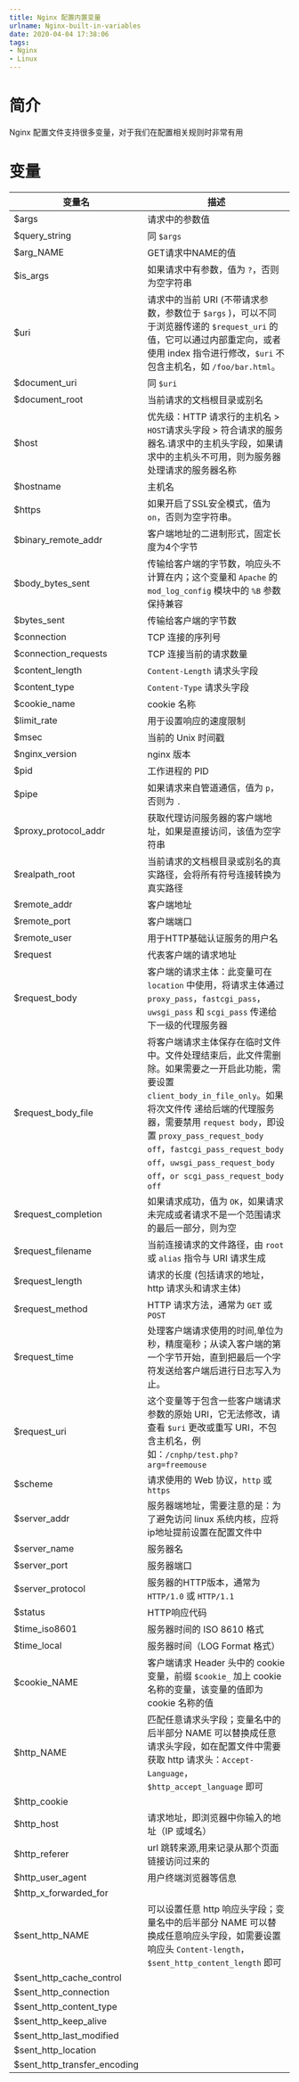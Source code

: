 ```yaml
---
title: Nginx 配置内置变量
urlname: Nginx-built-in-variables
date: 2020-04-04 17:38:06
tags:
- Nginx
- Linux
---
```


简介
==

Nginx 配置文件支持很多变量，对于我们在配置相关规则时非常有用

<!--more-->

变量
==

|变量名|描述|
|---|---|
$args | 请求中的参数值
$query_string | 同 `$args`
$arg_NAME | GET请求中NAME的值
$is_args | 如果请求中有参数，值为 `?`，否则为空字符串
$uri | 请求中的当前 URI (不带请求参数，参数位于 `$args` )，可以不同于浏览器传递的 `$request_uri` 的值，它可以通过内部重定向，或者使用 index 指令进行修改，`$uri` 不包含主机名，如 `/foo/bar.html`。
$document_uri | 同 `$uri`
$document_root | 当前请求的文档根目录或别名
$host | 优先级：HTTP 请求行的主机名 > `HOST`请求头字段 > 符合请求的服务器名.请求中的主机头字段，如果请求中的主机头不可用，则为服务器处理请求的服务器名称
$hostname | 主机名
$https | 如果开启了SSL安全模式，值为 `on`，否则为空字符串。
$binary_remote_addr | 客户端地址的二进制形式，固定长度为4个字节
$body_bytes_sent | 传输给客户端的字节数，响应头不计算在内；这个变量和 `Apache` 的 `mod_log_config` 模块中的 `%B` 参数保持兼容
$bytes_sent | 传输给客户端的字节数
$connection | TCP 连接的序列号
$connection_requests | TCP 连接当前的请求数量
$content_length | `Content-Length` 请求头字段
$content_type | `Content-Type` 请求头字段
$cookie_name | cookie 名称
$limit_rate | 用于设置响应的速度限制
$msec | 当前的 Unix 时间戳
$nginx_version | nginx 版本
$pid | 工作进程的 PID
$pipe | 如果请求来自管道通信，值为 `p`，否则为 `.`
$proxy_protocol_addr | 获取代理访问服务器的客户端地址，如果是直接访问，该值为空字符串
$realpath_root | 当前请求的文档根目录或别名的真实路径，会将所有符号连接转换为真实路径
$remote_addr | 客户端地址
$remote_port | 客户端端口
$remote_user | 用于HTTP基础认证服务的用户名
$request | 代表客户端的请求地址
$request_body | 客户端的请求主体：此变量可在 `location` 中使用，将请求主体通过 `proxy_pass`，`fastcgi_pass`，`uwsgi_pass` 和 `scgi_pass` 传递给下一级的代理服务器
$request_body_file | 将客户端请求主体保存在临时文件中。文件处理结束后，此文件需删除。如果需要之一开启此功能，需要设置 `client_body_in_file_only`。如果将次文件传 递给后端的代理服务器，需要禁用 `request body`，即设置 `proxy_pass_request_body off`，`fastcgi_pass_request_body off`，`uwsgi_pass_request_body off`，`or scgi_pass_request_body off`
$request_completion | 如果请求成功，值为 `OK`，如果请求未完成或者请求不是一个范围请求的最后一部分，则为空
$request_filename | 当前连接请求的文件路径，由 `root` 或 `alias` 指令与 URI 请求生成
$request_length | 请求的长度 (包括请求的地址，http 请求头和请求主体)
$request_method | HTTP 请求方法，通常为 `GET` 或 `POST`
$request_time | 处理客户端请求使用的时间,单位为秒，精度毫秒；从读入客户端的第一个字节开始，直到把最后一个字符发送给客户端后进行日志写入为止。
$request_uri | 这个变量等于包含一些客户端请求参数的原始 URI，它无法修改，请查看 `$uri` 更改或重写 URI，不包含主机名，例如：`/cnphp/test.php?arg=freemouse`
$scheme | 请求使用的 Web 协议，`http` 或 `https`
$server_addr | 服务器端地址，需要注意的是：为了避免访问 linux 系统内核，应将ip地址提前设置在配置文件中
$server_name | 服务器名
$server_port | 服务器端口
$server_protocol | 服务器的HTTP版本，通常为 `HTTP/1.0` 或 `HTTP/1.1`
$status | HTTP响应代码
$time_iso8601 | 服务器时间的 ISO 8610 格式
$time_local | 服务器时间（LOG Format 格式）
$cookie_NAME | 客户端请求 Header 头中的 cookie 变量，前缀 `$cookie_` 加上 cookie 名称的变量，该变量的值即为 cookie 名称的值
$http_NAME | 匹配任意请求头字段；变量名中的后半部分 NAME 可以替换成任意请求头字段，如在配置文件中需要获取 http 请求头：`Accept-Language`，`$http_accept_language` 即可
$http_cookie | 
$http_host | 请求地址，即浏览器中你输入的地址（IP 或域名）
$http_referer | url 跳转来源,用来记录从那个页面链接访问过来的
$http_user_agent | 用户终端浏览器等信息
$http_x_forwarded_for | 
$sent_http_NAME | 可以设置任意 http 响应头字段；变量名中的后半部分 NAME 可以替换成任意响应头字段，如需要设置响应头 `Content-length`，`$sent_http_content_length` 即可
$sent_http_cache_control | 
$sent_http_connection | 
$sent_http_content_type | 
$sent_http_keep_alive | 
$sent_http_last_modified | 
$sent_http_location | 
$sent_http_transfer_encoding | 
